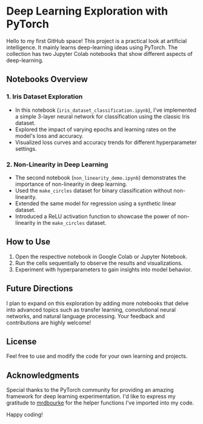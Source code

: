 # Deep Learning Exploration with PyTorch

Hello to my first GitHub space! This project is a practical look at artificial intelligence. It mainly learns deep-learning ideas using PyTorch. The collection has two Jupyter Colab notebooks that show different aspects of deep-learning.

## Notebooks Overview

### 1. Iris Dataset Exploration
- In this notebook (`iris_dataset_classification.ipynb`), I've implemented a simple 3-layer neural network for classification using the classic Iris dataset.
- Explored the impact of varying epochs and learning rates on the model's loss and accuracy.
- Visualized loss curves and accuracy trends for different hyperparameter settings.

### 2. Non-Linearity in Deep Learning
- The second notebook (`non_linearity_demo.ipynb`) demonstrates the importance of non-linearity in deep learning.
- Used the `make_circles` dataset for binary classification without non-linearity.
- Extended the same model for regression using a synthetic linear dataset.
- Introduced a ReLU activation function to showcase the power of non-linearity in the `make_circles` dataset.

## How to Use

1. Open the respective notebook in Google Colab or Jupyter Notebook.
2. Run the cells sequentially to observe the results and visualizations.
3. Experiment with hyperparameters to gain insights into model behavior.

## Future Directions

I plan to expand on this exploration by adding more notebooks that delve into advanced topics such as transfer learning, convolutional neural networks, and natural language processing. Your feedback and contributions are highly welcome!

## License

Feel free to use and modify the code for your own learning and projects.

## Acknowledgments

Special thanks to the PyTorch community for providing an amazing framework for deep learning experimentation.
I'd like to express my gratitude to [mrdbourke](https://github.com/mrdbourke) for the helper functions I've imported into my code.

Happy coding!


